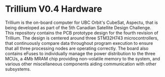 # Trillium V0.4 Hardware
Trillium is the on-board computer for UBC Orbit's CubeSat, Aspectu, that is being developed as part of the 5th Canadian Satellite Design Challenge. This repository contains the PCB prototype design for the fourth revision of Trillium. The design is centered around three STM32H743 microcontrollers, that continuously compare data throughout program execution to ensure that all three processing nodes are operating correctly. The board also contains eFuses to individually manage the power distribution to the three MCUs, a 4Mb MRAM chip providing non-volatile memory to the system, and various other miscellaneous components aiding communication with other subsystems.
